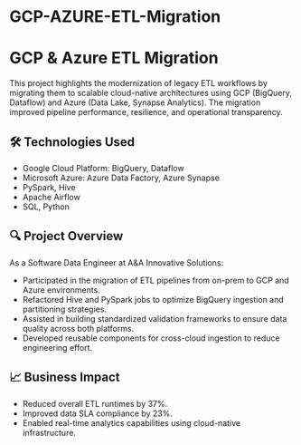 # GCP-AZURE-ETL-Migration

# GCP & Azure ETL Migration

This project highlights the modernization of legacy ETL workflows by migrating them to scalable cloud-native architectures using GCP (BigQuery, Dataflow) and Azure (Data Lake, Synapse Analytics). The migration improved pipeline performance, resilience, and operational transparency.

## 🛠️ Technologies Used

- Google Cloud Platform: BigQuery, Dataflow
- Microsoft Azure: Azure Data Factory, Azure Synapse
- PySpark, Hive
- Apache Airflow
- SQL, Python

## 🔍 Project Overview

As a Software Data Engineer at A&A Innovative Solutions:
- Participated in the migration of ETL pipelines from on-prem to GCP and Azure environments.
- Refactored Hive and PySpark jobs to optimize BigQuery ingestion and partitioning strategies.
- Assisted in building standardized validation frameworks to ensure data quality across both platforms.
- Developed reusable components for cross-cloud ingestion to reduce engineering effort.

## 📈 Business Impact

- Reduced overall ETL runtimes by 37%.
- Improved data SLA compliance by 23%.
- Enabled real-time analytics capabilities using cloud-native infrastructure.


